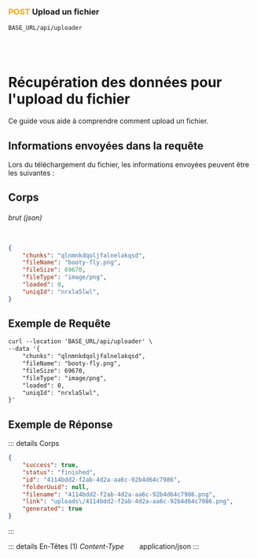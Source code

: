 ### <span style="color:orange">POST</span> Upload un fichier

````
BASE_URL/api/uploader
````

<br/> <br/> 

# Récupération des données pour l'upload du fichier
Ce guide vous aide à comprendre comment upload un fichier.


## Informations envoyées dans la requête

Lors du téléchargement du fichier, les informations envoyées peuvent être les suivantes :


## Corps

###### brut (json)


```json

{
    "chunks": "qlnmnkdqoljfalnelakqsd",
    "fileName": "booty-fly.png",
    "fileSize": 69670,
    "fileType": "image/png",
    "loaded": 0,
    "uniqId": "nrxla5lwl",
}
```

## Exemple de Requête

```txt
curl --location 'BASE_URL/api/uploader' \
--data '{
    "chunks": "qlnmnkdqoljfalnelakqsd",
    "fileName": "booty-fly.png",
    "fileSize": 69670,
    "fileType": "image/png",
    "loaded": 0,
    "uniqId": "nrxla5lwl",
}'

```


## Exemple de Réponse

::: details Corps  

```json
{
    "success": true,
    "status": "finished",
    "id": "4114bdd2-f2ab-4d2a-aa6c-92b4d64c7986",
    "folderUuid": null,
    "filename": "4114bdd2-f2ab-4d2a-aa6c-92b4d64c7986.png",
    "link": "uploads\/4114bdd2-f2ab-4d2a-aa6c-92b4d64c7986.png",
    "generated": true
}
```
:::


::: details En-Têtes (1)
 *Content-Type*    &nbsp;&nbsp;&nbsp;&nbsp;&nbsp;&nbsp;     application/json
:::
